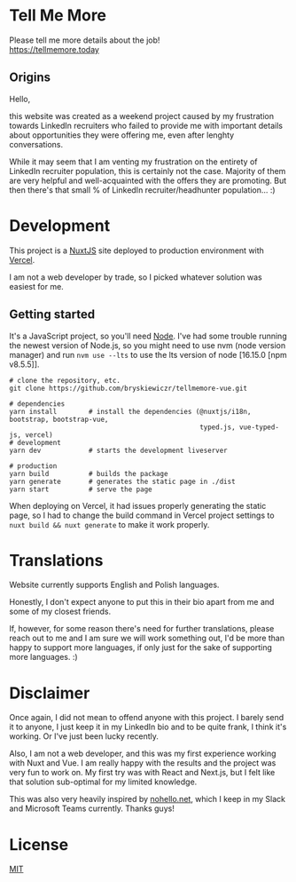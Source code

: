 # Tell Me More

Please tell me more details about the job!<br>
https://tellmemore.today

## Origins

Hello,

this website was created as a weekend project caused by my frustration towards LinkedIn recruiters who failed to provide me with important details about opportunities they were offering me, even after lenghty conversations.

While it may seem that I am venting my frustration on the entirety of LinkedIn recruiter population, this is certainly not the case. Majority of them are very helpful and well-acquainted with the offers they are promoting. But then there's that small % of LinkedIn recruiter/headhunter population... :)

# Development

This project is a [NuxtJS](https://nuxtjs.org/) site deployed to production environment with [Vercel](https://vercel.com/).

I am not a web developer by trade, so I picked whatever solution was easiest for me.

## Getting started

It's a JavaScript project, so you'll need [Node](https://nodejs.org/en/). I've had some trouble running the newest version of Node.js, so you might need to use nvm (node version manager) and run `nvm use --lts` to use the lts version of node [16.15.0 [npm v8.5.5]].

    # clone the repository, etc.
    git clone https://github.com/bryskiewiczr/tellmemore-vue.git

    # dependencies
    yarn install        # install the dependencies (@nuxtjs/i18n, bootstrap, bootstrap-vue,
                                                    typed.js, vue-typed-js, vercel)
    # development
    yarn dev            # starts the development liveserver

    # production
    yarn build          # builds the package
    yarn generate       # generates the static page in ./dist
    yarn start          # serve the page

When deploying on Vercel, it had issues properly generating the static page, so I had to change the build command in Vercel project settings to `nuxt build && nuxt generate` to make it work properly.

# Translations

Website currently supports English and Polish languages.

Honestly, I don't expect anyone to put this in their bio apart from me and some of my closest friends.

If, however, for some reason there's need for further translations, please reach out to me and I am sure we will work something out, I'd be more than happy to support more languages, if only just for the sake of supporting more languages. :)

# Disclaimer

Once again, I did not mean to offend anyone with this project. I barely send it to anyone, I just keep it in my LinkedIn bio and to be quite frank, I think it's working. Or I've just been lucky recently.

Also, I am not a web developer, and this was my first experience working with Nuxt and Vue. I am really happy with the results and the project was very fun to work on. My first try was with React and Next.js, but I felt like that solution sub-optimal for my limited knowledge.

This was also very heavily inspired by [nohello.net](https://nohello.net), which I keep in my Slack and Microsoft Teams currently. Thanks guys!

# License
[MIT](https://choosealicense.com/licenses/mit/)

